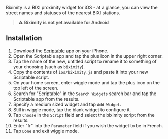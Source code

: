 Biximity is a BIXI proximity widget for iOS - at a glance, you can view the street names and statuses of the nearest BIXI stations.
> ⚠️ **Biximity is not yet available for Android**
## Installation
1. Download the [Scriptable](https://scriptable.app/) app on your iPhone.
2. Open the Scriptable app and tap the plus icon in the upper right corner.
3. Tap the name of the new, untitled script to rename it to something of your choosing (such as `biximity`).
4. Copy the contents of `ios/biximity.js` and paste it into your new Scriptable script.
5. On your home screen, enter wiggle mode and tap the plus icon on the top left of the screen.
6. Search for "Scriptable" in the `Search Widgets` search bar and tap the Scriptable app from the results.
7. Specify a medium sized widget and tap `Add Widget`.
8. Still in wiggle mode, tap the blank widget to configure it.
9. Tap `Choose` in the `Script` field and select the biximity script from the results.
10. Enter "fr" into the `Parameter` field if you wish the widget to be in French.
11. Tap `Done` and exit wiggle mode.
